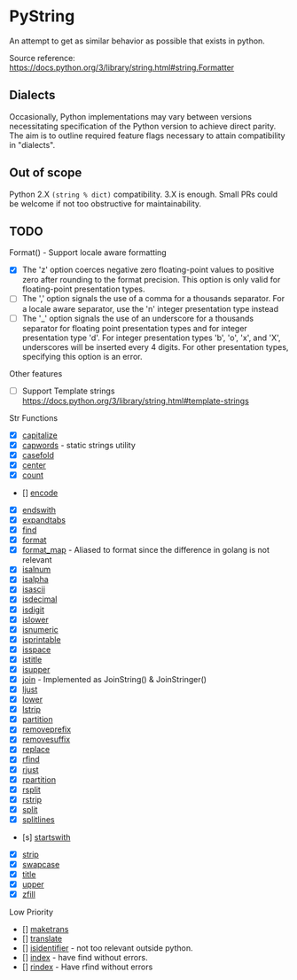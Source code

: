 # PyString

An attempt to get as similar behavior as possible that exists in python.

Source reference: https://docs.python.org/3/library/string.html#string.Formatter

## Dialects
Occasionally, Python implementations may vary between versions necessitating
specification of the Python version to achieve direct parity. The aim is to
outline required feature flags necessary to attain compatibility in "dialects".

## Out of scope
Python 2.X `(string % dict)` compatibility. 3.X is enough. Small PRs could be welcome if not too
obstructive for maintainability.

## TODO
Format() - Support locale aware formatting
- [x] The 'z' option coerces negative zero floating-point values to positive zero after rounding to the format precision. This option is only valid for floating-point presentation types.
- [ ] The ',' option signals the use of a comma for a thousands separator. For a locale aware separator, use the 'n' integer presentation type instead
- [ ] The '_' option signals the use of an underscore for a thousands separator for floating point presentation types and for integer presentation type 'd'. For integer presentation types 'b', 'o', 'x', and 'X', underscores will be inserted every 4 digits. For other presentation types, specifying this option is an error.

Other features
- [ ] Support Template strings https://docs.python.org/3/library/string.html#template-strings

Str Functions
- [x] [capitalize](https://docs.python.org/3/library/stdtypes.html#str.capitalize)
- [x] [capwords](https://docs.python.org/3/library/string.html#string.capwords) - static strings utility
- [x] [casefold](https://docs.python.org/3/library/stdtypes.html#str.casefold)
- [x] [center](https://docs.python.org/3/library/stdtypes.html#str.center)
- [x] [count](https://docs.python.org/3/library/stdtypes.html#str.count)
- [] [encode](https://docs.python.org/3/library/stdtypes.html#str.encode)
- [x] [endswith](https://docs.python.org/3/library/stdtypes.html#str.endswith)
- [x] [expandtabs](https://docs.python.org/3/library/stdtypes.html#str.expandtabs)
- [x] [find](https://docs.python.org/3/library/stdtypes.html#str.find)
- [x] [format](https://docs.python.org/3/library/stdtypes.html#str.format)
- [x] [format_map](https://docs.python.org/3/library/stdtypes.html#str.format_map) - Aliased to format since the difference in golang is not relevant
- [x] [isalnum](https://docs.python.org/3/library/stdtypes.html#str.isalnum)
- [x] [isalpha](https://docs.python.org/3/library/stdtypes.html#str.isalpha)
- [x] [isascii](https://docs.python.org/3/library/stdtypes.html#str.isascii)
- [x] [isdecimal](https://docs.python.org/3/library/stdtypes.html#str.isdecimal)
- [x] [isdigit](https://docs.python.org/3/library/stdtypes.html#str.isdigit)
- [x] [islower](https://docs.python.org/3/library/stdtypes.html#str.islower)
- [x] [isnumeric](https://docs.python.org/3/library/stdtypes.html#str.isnumeric)
- [x] [isprintable](https://docs.python.org/3/library/stdtypes.html#str.isprintable)
- [x] [isspace](https://docs.python.org/3/library/stdtypes.html#str.isspace)
- [x] [istitle](https://docs.python.org/3/library/stdtypes.html#str.istitle)
- [x] [isupper](https://docs.python.org/3/library/stdtypes.html#str.isupper)
- [x] [join](https://docs.python.org/3/library/stdtypes.html#str.join) - Implemented as JoinString() & JoinStringer()
- [x] [ljust](https://docs.python.org/3/library/stdtypes.html#str.ljust)
- [x] [lower](https://docs.python.org/3/library/stdtypes.html#str.lower)
- [x] [lstrip](https://docs.python.org/3/library/stdtypes.html#str.lstrip)
- [x] [partition](https://docs.python.org/3/library/stdtypes.html#str.partition)
- [x] [removeprefix](https://docs.python.org/3/library/stdtypes.html#str.removeprefix)
- [x] [removesuffix](https://docs.python.org/3/library/stdtypes.html#str.removesuffix)
- [x] [replace](https://docs.python.org/3/library/stdtypes.html#str.replace)
- [x] [rfind](https://docs.python.org/3/library/stdtypes.html#str.rfind)
- [x] [rjust](https://docs.python.org/3/library/stdtypes.html#str.rjust)
- [x] [rpartition](https://docs.python.org/3/library/stdtypes.html#str.rpartition)
- [x] [rsplit](https://docs.python.org/3/library/stdtypes.html#str.rsplit)
- [x] [rstrip](https://docs.python.org/3/library/stdtypes.html#str.rstrip)
- [x] [split](https://docs.python.org/3/library/stdtypes.html#str.split)
- [x] [splitlines](https://docs.python.org/3/library/stdtypes.html#str.splitlines)
- [s] [startswith](https://docs.python.org/3/library/stdtypes.html#str.startswith)
- [x] [strip](https://docs.python.org/3/library/stdtypes.html#str.strip)
- [x] [swapcase](https://docs.python.org/3/library/stdtypes.html#str.swapcase)
- [x] [title](https://docs.python.org/3/library/stdtypes.html#str.title)
- [x] [upper](https://docs.python.org/3/library/stdtypes.html#str.upper)
- [x] [zfill](https://docs.python.org/3/library/stdtypes.html#str.zfill)

Low Priority
- [] [maketrans](https://docs.python.org/3/library/stdtypes.html#str.maketrans)
- [] [translate](https://docs.python.org/3/library/stdtypes.html#str.translate)
- [] [isidentifier](https://docs.python.org/3/library/stdtypes.html#str.isidentifier) - not too relevant outside python.
- [] [index](https://docs.python.org/3/library/stdtypes.html#str.index) - have find without errors.
- [] [rindex](https://docs.python.org/3/library/stdtypes.html#str.rindex) - Have rfind without errors
